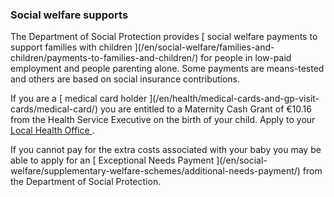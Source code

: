 ###  Social welfare supports

The Department of Social Protection provides [ social welfare payments to
support families with children ](/en/social-welfare/families-and-
children/payments-to-families-and-children/) for people in low-paid employment
and people parenting alone. Some payments are means-tested and others are
based on social insurance contributions.

If you are a [ medical card holder ](/en/health/medical-cards-and-gp-visit-
cards/medical-card/) you are entitled to a Maternity Cash Grant of €10.16 from
the Health Service Executive on the birth of your child. Apply to your [ Local
Health Office ](http://www.hse.ie/eng/services/list/1/LHO/) .

If you cannot pay for the extra costs associated with your baby you may be
able to apply for an [ Exceptional Needs Payment ](/en/social-
welfare/supplementary-welfare-schemes/additional-needs-payment/) from the
Department of Social Protection.
